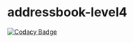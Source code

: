 # addressbook-level4
[![Codacy Badge](https://api.codacy.com/project/badge/Grade/9c35a19bfa8248f0bda3e771de4e7794)](https://www.codacy.com/app/jeffryhartanto/addressbook-level4?utm_source=github.com&utm_medium=referral&utm_content=jeffryhartanto/addressbook-level4&utm_campaign=badger)